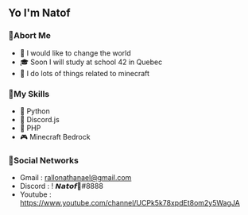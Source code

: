 

<h2>Yo I'm Natof</h2>

<h3>👤Abort Me</h3>

- 💭 I would like to change the world
- 🎓 Soon I will study at school 42 in Quebec
- 🌵 I do lots of things related to minecraft

<h3>🧬My Skills</h3>

- 🐍 Python
- 🤖 Discord.js 
- 🧰 PHP
- 🎮 Minecraft Bedrock

<h3>📱Social Networks</h3>

- Gmail : rallonathanael@gmail.com
- Discord : ! 𝙉𝙖𝙩𝙤𝙛🌵#8888
- Youtube : https://www.youtube.com/channel/UCPk5k78xpdEt8om2y5WagJA

<!--
**natof/natof** is a ✨ _special_ ✨ repository because its `README.md` (this file) appears on your GitHub profile.

Here are some ideas to get you started:

- 🔭 I’m currently working on ...
- 🌱 I’m currently learning ...
- 👯 I’m looking to collaborate on ...
- 🤔 I’m looking for help with ...
- 💬 Ask me about ...
- 📫 How to reach me: ...
- 😄 Pronouns: ...
- ⚡ Fun fact: ...
-->
